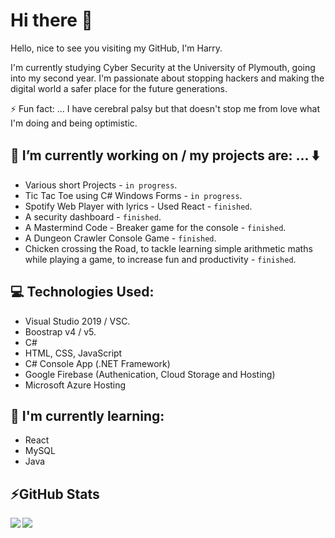# Hi there 👋

Hello, nice to see you visiting my GitHub, I'm Harry. 

I'm currently studying Cyber Security at the University of Plymouth, going into my second year. I'm passionate about stopping hackers and making the digital world a safer place for the future generations.

⚡ Fun fact: ... I have cerebral palsy but that doesn't stop me from love what I'm doing and being optimistic.

## 🔭 I’m currently working on / my projects are: ... :arrow_down:

* Various short Projects - `in progress`.
* Tic Tac Toe using C# Windows Forms - `in progress`.
* Spotify Web Player with lyrics - Used React - `finished`.
* A security dashboard - `finished`.
* A Mastermind Code - Breaker game for the console - `finished`.
* A Dungeon Crawler Console Game - `finished`.
* Chicken crossing the Road, to tackle learning simple arithmetic maths while playing a game, to increase fun and productivity - `finished`.

## 💻 Technologies Used:

* Visual Studio 2019 / VSC.
* Boostrap v4 / v5.
* C#
* HTML, CSS, JavaScript
* C# Console App (.NET Framework)
* Google Firebase (Authenication, Cloud Storage and Hosting)
* Microsoft Azure Hosting

## 🌱 I'm currently learning:

* React
* MySQL
* Java

## ⚡GitHub Stats
<!-- Stats -->
<!-- Credit to https://github.com/anuraghazra/github-readme-stats -->
<div>
    <img align="left" src="https://github-readme-stats.vercel.app/api?username=Parker06&count_private=true&show_icons=true&theme=algolia " />
    <img align="left" src="https://github-readme-stats.vercel.app/api/top-langs/?username=Parker06&langs_count=5&theme=algolia " />
</div>


<!--
**harry-parker6/harry-parker6** is a ✨ _special_ ✨ repository because its `README.md` (this file) appears on your GitHub profile.

Here are some ideas to get you started:

- 🔭 I’m currently working on ...
- 🌱 I’m currently learning ...
- 👯 I’m looking to collaborate on ...
- 🤔 I’m looking for help with ...
- 💬 Ask me about ...
- 📫 How to reach me: ...
- 😄 Pronouns: ...
- ⚡ Fun fact: ...
-->
